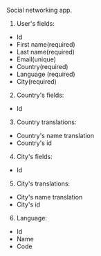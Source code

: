 Social networking app.

1. User's fields:
- Id
- First name(required)
- Last name(required)
- Email(unique)
- Country(required)
- Language (required)
- City(required)

2. Country's fields:
- Id 

3. Country translations:
- Country's name translation
- Country's id 

4. City's fields:
- Id

5. City's translations:
- City's name translation
- City's id

6. Language:
- Id
- Name
- Code


